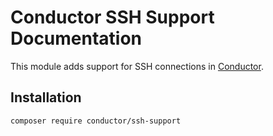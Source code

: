 Conductor SSH Support Documentation
===================================

This module adds support for SSH connections in 
[Conductor](https://github.com/conductorphp/conductor-core).

## Installation
```bash
composer require conductor/ssh-support
``` 
